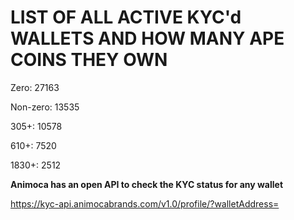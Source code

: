 # LIST OF ALL ACTIVE KYC'd WALLETS AND HOW MANY APE COINS THEY OWN

Zero: 27163

Non-zero: 13535

305+: 10578

610+: 7520

1830+: 2512

**Animoca has an open API to check the KYC status for any wallet**

https://kyc-api.animocabrands.com/v1.0/profile/?walletAddress=